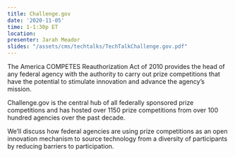 ```yaml
---
title: Challenge.gov
date: '2020-11-05'
time: 1-1:30p ET
location:
presenter: Jarah Meador
slides: "/assets/cms/techtalks/TechTalkChallenge.gov.pdf"
---
```


The America COMPETES Reauthorization Act of 2010 provides the head of any federal agency with the authority to carry out prize competitions that have the potential to stimulate innovation and advance the agency’s mission.

Challenge.gov is the central hub of all federally sponsored prize competitions and has hosted over 1150 prize competitions from over 100 hundred agencies over the past decade.

We’ll discuss how federal agencies are using prize competitions as an open innovation mechanism to source technology from a diversity of participants by reducing barriers to participation.
